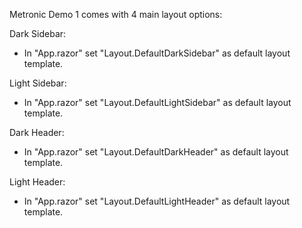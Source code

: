 Metronic Demo 1 comes with 4 main layout options:

Dark Sidebar:
- In "App.razor" set "Layout.DefaultDarkSidebar" as default layout template.

Light Sidebar:
- In "App.razor" set "Layout.DefaultLightSidebar" as default layout template.

Dark Header:
- In "App.razor" set "Layout.DefaultDarkHeader" as default layout template.

Light Header:
- In "App.razor" set "Layout.DefaultLightHeader" as default layout template.
